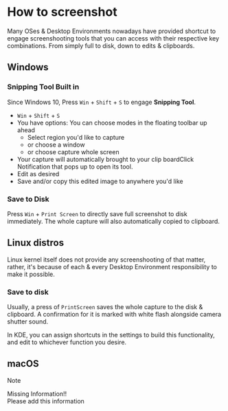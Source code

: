 # How to screenshot

Many OSes & Desktop Environments nowadays have provided shortcut to engage screenshooting tools that you can access with their respective key combinations. From simply full to disk, down to edits & clipboards.

## Windows

### Snipping Tool Built in
Since Windows 10, Press `Win` + `Shift` + `S` to engage **Snipping Tool**.

- `Win` + `Shift` + `S`
- You have options: You can choose modes in the floating toolbar up ahead
    - Select region you'd like to capture
    - or choose a window
    - or choose capture whole screen
- Your capture will automatically brought to your clip boardClick Notification that pops up to open its tool.
- Edit as desired
- Save and/or copy this edited image to anywhere you'd like

### Save to Disk

Press `Win` + `Print Screen` to directly save full screenshot to disk immediately. The whole capture will also automatically copied to clipboard.

## Linux distros

Linux kernel itself does not provide any screenshooting of that matter, rather, it's because of each & every Desktop Environment responsibility to make it possible.

### Save to disk

Usually, a press of `PrintScreen` saves the whole capture to the disk & clipboard. A confirmation for it is marked with white flash alongside camera shutter sound.

In KDE, you can assign shortcuts in the settings to build this functionality, and edit to whichever function you desire.

## macOS

> [!NOTE]
> Missing Information!!  
> Please add this information